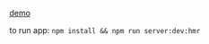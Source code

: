 
[demo](https://pageart.github.io/madiff-login)


to run app: `npm install && npm run server:dev:hmr`

